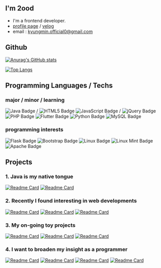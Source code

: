 ## I'm 2ood

* I'm a frontend developer.
* [profile page](http://2ood.github.io/2ood) / [velog](https://velog.io/@2ood)
* email : kyungmin.official0@gmail.com


## Github

[![Anurag's GitHub stats](https://github-readme-stats.vercel.app/api?username=2ood&theme=great-gatsby)](https://github.com/anuraghazra/github-readme-stats)


[![Top Langs](https://github-readme-stats.vercel.app/api/top-langs/?username=2ood&layout=compact)](https://github.com/anuraghazra/github-readme-stats)

## Programming Languages / Techs

### major / minor / learning

![Java Badge](https://img.shields.io/badge/Java-007396?logo=java&logoColor=fff&style=flat-square) / 
![HTML5 Badge](https://img.shields.io/badge/HTML5-E34F26?logo=html5&logoColor=fff&style=flat-square) 
![JavaScript Badge](https://img.shields.io/badge/JavaScript-F7DF1E?logo=javascript&logoColor=000&style=flat-square) / 
![jQuery Badge](https://img.shields.io/badge/jQuery-0769AD?logo=jquery&logoColor=fff&style=flat-square) 
![PHP Badge](https://img.shields.io/badge/PHP-777BB4?logo=php&logoColor=fff&style=flat-square) 
![Flutter Badge](https://img.shields.io/badge/Flutter-02569B?logo=flutter&logoColor=fff&style=flat-square)
![Python Badge](https://img.shields.io/badge/Python-3776AB?logo=python&logoColor=fff&style=flat-square)
![MySQL Badge](https://img.shields.io/badge/MySQL-4479A1?logo=mysql&logoColor=fff&style=flat-square)


### programming interests

![Flask Badge](https://img.shields.io/badge/Flask-000?logo=flask&logoColor=fff&style=flat-square)
![Bootstrap Badge](https://img.shields.io/badge/Bootstrap-7952B3?logo=bootstrap&logoColor=fff&style=flat-square)
![Linux Badge](https://img.shields.io/badge/Linux-FCC624?logo=linux&logoColor=000&style=flat-square)
![Linux Mint Badge](https://img.shields.io/badge/Linux%20Mint-87CF3E?logo=linuxmint&logoColor=fff&style=flat-square)
![Apache Badge](https://img.shields.io/badge/Apache-D22128?logo=apache&logoColor=fff&style=flat-square)


## Projects

### 1. Java is my native tongue

[![Readme Card](https://github-readme-stats.vercel.app/api/pin/?username=2ood&repo=YND)](https://github.com/anuraghazra/github-readme-stats)
[![Readme Card](https://github-readme-stats.vercel.app/api/pin/?username=2ood&repo=problemShooter)](https://github.com/anuraghazra/github-readme-stats)

### 2. Recently I found interesting in web developments

[![Readme Card](https://github-readme-stats.vercel.app/api/pin/?username=2ood&repo=Nadapgae)](https://github.com/anuraghazra/github-readme-stats)
[![Readme Card](https://github-readme-stats.vercel.app/api/pin/?username=2ood&repo=chaneeMinbak)](https://github.com/anuraghazra/github-readme-stats)
[![Readme Card](https://github-readme-stats.vercel.app/api/pin/?username=2ood&repo=2ood)](https://github.com/anuraghazra/github-readme-stats)

### 3. My on-going toy projects

[![Readme Card](https://github-readme-stats.vercel.app/api/pin/?username=2ood&repo=PrintGibberish)](https://github.com/anuraghazra/github-readme-stats)
[![Readme Card](https://github-readme-stats.vercel.app/api/pin/?username=2ood&repo=DutyTakeTurns)](https://github.com/anuraghazra/github-readme-stats)
[![Readme Card](https://github-readme-stats.vercel.app/api/pin/?username=2ood&repo=where-are-you)](https://github.com/anuraghazra/github-readme-stats)

### 4. I want to broaden my insight as a programmer

[![Readme Card](https://github-readme-stats.vercel.app/api/pin/?username=2ood&repo=learnjs)](https://github.com/anuraghazra/github-readme-stats)
[![Readme Card](https://github-readme-stats.vercel.app/api/pin/?username=2ood&repo=javascript101)](https://github.com/anuraghazra/github-readme-stats)
[![Readme Card](https://github-readme-stats.vercel.app/api/pin/?username=2ood&repo=Backend-Ga-MoNya)](https://github.com/anuraghazra/github-readme-stats)
[![Readme Card](https://github-readme-stats.vercel.app/api/pin/?username=2ood&repo=learnFlutter)](https://github.com/anuraghazra/github-readme-stats)
